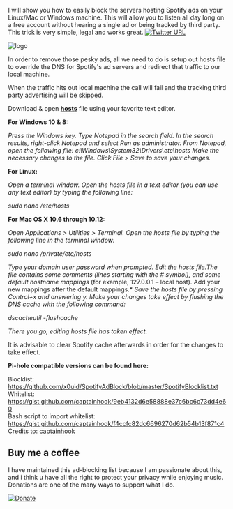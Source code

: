 I will show you how to easily block the servers hosting Spotify ads on your Linux/Mac or Windows machine. 
This will allow you to listen all day long on a free account without hearing a single ad or being tracked by third party. This trick is very simple, legal and works great.  [![Twitter URL](https://img.shields.io/twitter/url/https/twitter.com/fold_left.svg?style=social&label=Follow%20%40Anis_Muslić)](https://twitter.com/0xUID)

![logo](https://i.imgur.com/F8ZZU7g.jpg)

In order to remove those pesky ads, all we need to do is setup out hosts file to override the DNS for Spotify's ad servers and redirect that traffic to our local machine.  

When the traffic hits out local machine the call will fail and the tracking third party advertising will be skipped.

Download & open [**hosts**](https://github.com/x0uid/SpotifyAdBlock/blob/master/hosts) file using your favorite text editor. 

**For Windows 10 & 8:**

*Press the Windows key.*
*Type Notepad in the search field.*
*In the search results, right-click Notepad and select Run as administrator.*
*From Notepad, open the following file: c:\Windows\System32\Drivers\etc\hosts*
*Make the necessary changes to the file. Click File > Save to save your changes.*

**For Linux:**

*Open a terminal window.*
*Open the hosts file in a text editor (you can use any text editor) by typing the following line:*

*sudo nano /etc/hosts*

**For Mac OS X 10.6 through 10.12:**

*Open Applications > Utilities > Terminal.*
*Open the hosts file by typing the following line in the terminal window:*

*sudo nano /private/etc/hosts*

*Type your domain user password when prompted.*
*Edit the hosts file.The file contains some comments (lines starting with the # symbol), and some default hostname mappings* (for example, 127.0.0.1 – local host). Add your new mappings after the default mappings.*
*Save the hosts file by pressing Control+x and answering y.*
*Make your changes take effect by flushing the DNS cache with the following command:*

*dscacheutil -flushcache*

*There you go, editing hosts file has taken effect.*

It is advisable to clear Spotify cache afterwards in order for the changes to take effect.


**Pi-hole compatible versions can be found here:**

Blocklist: https://github.com/x0uid/SpotifyAdBlock/blob/master/SpotifyBlocklist.txt  
Whitelist: https://gist.github.com/captainhook/9eb4132d6e58888e37c6bc6c73dd4e60  
Bash script to import whitelist: https://gist.github.com/captainhook/f4ccfc82dc6696270d62b54b13f871c4  
Credits to: [captainhook](https://github.com/captainhook)

## Buy me a coffee
I have maintained this ad-blocking list because I am passionate about this, and i think u have all the right to protect your privacy while enjoying music. 
Donations are one of the many ways to support what I do.

[![Donate](https://img.shields.io/badge/Donate-PayPal-green.svg)](https://www.paypal.com/cgi-bin/webscr?cmd=_s-xclick&hosted_button_id=C7CEG3BFRDPSN)
